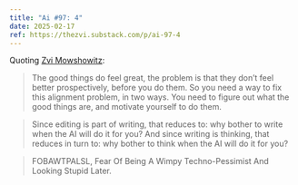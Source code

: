 ```yaml
---
title: "Ai #97: 4"
date: 2025-02-17
ref: https://thezvi.substack.com/p/ai-97-4
---
```

Quoting [Zvi Mowshowitz](https://thezvi.substack.com/p/ai-97-4):

> The good things do feel great, the problem is that they don’t feel better prospectively, before you do them. So you need a way to fix this alignment problem, in two ways. You need to figure out what the good things are, and motivate yourself to do them.

> Since editing is part of writing, that reduces to: why bother to write when the AI will do it for you? And since writing is thinking, that reduces in turn to: why bother to think when the AI will do it for you?

> FOBAWTPALSL, Fear Of Being A Wimpy Techno-Pessimist And Looking Stupid Later.